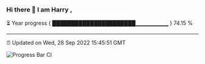 ### Hi there 👋 I am Harry , 

⏳ Year progress { ██████████████████████▁▁▁▁▁▁▁▁ } 74.15 %

---

⏰ Updated on Wed, 28 Sep 2022 15:45:51 GMT

![Progress Bar CI](https://github.com/duykhang68/duykhang68/workflows/Progress%20Bar%20CI/badge.svg)
